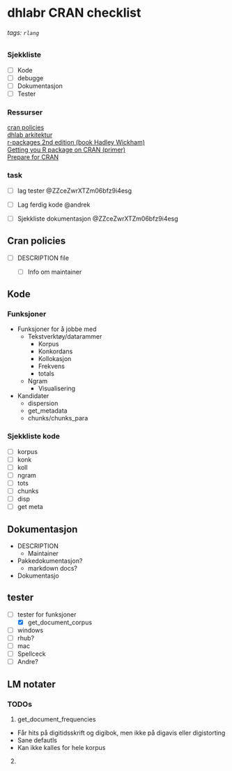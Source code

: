 # dhlabr CRAN checklist
###### tags: `rlang`


### Sjekkliste
- [ ] Kode
- [ ] debugge
- [ ] Dokumentasjon
- [ ] Tester

### Ressurser
[cran policies](https://cran.r-project.org/web/packages/policies.html)  
[dhlab arkitektur](/RkYMdbjDTpalzXTksVk2og)  
[r-packages 2nd edition (book Hadley Wickham)](https://r-pkgs.org/release.html)  
[Getting you R package on CRAN (primer)](https://kbroman.org/pkg_primer/pages/cran.html)  
[Prepare for CRAN](https://github.com/ThinkR-open/prepare-for-cran)  

### task
- [ ] lag tester @ZZceZwrXTZm06bfz9i4esg 
- [ ] Lag ferdig kode @andrek
- [ ] Sjekkliste dokumentasjon @ZZceZwrXTZm06bfz9i4esg 


## Cran policies
- [ ] DESCRIPTION file
    - [ ] Info om maintainer



## Kode

### Funksjoner
* Funksjoner for å jobbe med
    * Tekstverktøy/datarammer
        * Korpus
        * Konkordans
        * Kollokasjon
        * Frekvens
        * totals
    * Ngram
        * Visualisering
* Kandidater
    * dispersion
    * get_metadata
    * chunks/chunks_para

### Sjekkliste kode
- [ ] korpus
- [ ] konk
- [ ] koll
- [ ] ngram
- [ ] tots
- [ ] chunks
- [ ] disp
- [ ] get meta 

## Dokumentasjon
* DESCRIPTION
    * Maintainer
* Pakkedokumentasjon?
    * markdown docs?
* Dokumentasjo

## tester
- [ ] tester for funksjoner
  - [X] get_document_corpus 
- [ ] windows
- [ ] rhub?
- [ ] mac
- [ ] Spellceck
- [ ] Andre?

## LM notater
### TODOs
1. get_document_frequencies
 * Får hits på digitidsskrift og digibok, men ikke på digavis eller digistorting
 * Sane defautls
 * Kan ikke kalles for hele korpus
 2. 


